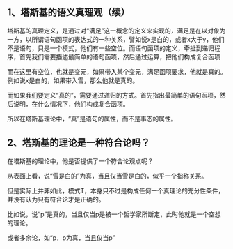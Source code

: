 <h2>1、塔斯基的语义真理观（续）</h2><p data-pid="DKK-jYiU">塔斯基的真理定义，是通过对“满足”这一概念的定义来实现的，满足是在以对象为一方，以所谓语句函项的表达式的一种关系，譬如说x是白的，或者x大于y，他们不是语句，只是一个模式，他们有一些空位。而语句函项的定义，牵扯到递归程序，首先我们需要描述最简单的语句函项，然后通过运算，把他们构成复合函项</p><p data-pid="Z6a-TD6C">而在这里有空位，也就是变元，如果带入某个变元，满足函项要求，他就是真的。例如说x是白的，如果带入雪，那么他就是真的。</p><p data-pid="QD9Qdnj_">而如果我们要定义“真的”，需要通过递归的方式。首先指出最简单的语句函项，然后说明，在什么情况下，他们构成复合函项。</p><p data-pid="L-m1oDNb">所以在塔斯基理论中，“真”是语句的属性，而不是事态的属性。</p><h2>2、塔斯基的理论是一种符合论吗？</h2><p data-pid="DYXOnBAr">在塔斯基的理论中，他是否提供了一个符合论观点呢？</p><p data-pid="Y6J9C59b">从表面上看，说“雪是白的”为真，当且仅当雪是白的，似乎一个指称关系。</p><p data-pid="ZcKUIOoL">但是实际上并非如此，模式T，本身只不过是构成任何一个真理论的充分性条件，并没有认为只有符合论才是正确的。</p><p data-pid="WQa5FuNv">比如说，说“p”是真的，当且仅当p是被一个哲学家所断定，此时他就是一个空想的理论。</p><p data-pid="Z7Hw6Z5j">或者多余论，如“p，p为真，当且仅当p”</p><p></p>